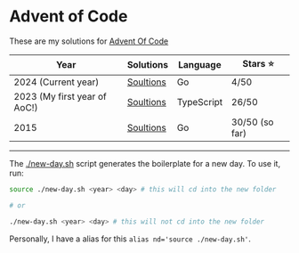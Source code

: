 # Advent of Code

These are my solutions for [Advent Of Code](https://adventofcode.com)

| Year                         | Solutions          | Language   | Stars ⭐️      |
| ---------------------------- | ------------------ | ---------- | -------------- |
| 2024 (Current year)          | [Soultions](/2024) | Go         | 4/50           |
| 2023 (My first year of AoC!) | [Soultions](/2023) | TypeScript | 26/50          |
| 2015                         | [Soultions](/2015) | Go         | 30/50 (so far) |

---

The [./new-day.sh](./new-day.sh) script generates the boilerplate for a new day. To use it, run:

```bash
source ./new-day.sh <year> <day> # this will cd into the new folder

# or

./new-day.sh <year> <day> # this will not cd into the new folder
```

Personally, I have a alias for this `alias nd='source ./new-day.sh'`.
